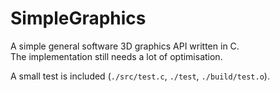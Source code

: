 SimpleGraphics
===
A simple general software 3D graphics API written in C. <br/>
The implementation still needs a lot of optimisation.

A small test is included (`./src/test.c`, `./test`, `./build/test.o`).

